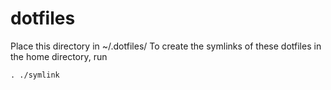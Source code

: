 # dotfiles

Place this directory in ~/.dotfiles/
To create the symlinks of these dotfiles in the home directory, run 
```
. ./symlink
```